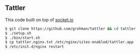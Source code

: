 ## Tattler

This code built on top of [socket.io](https://socket.io/)


```bash
$ git clone https://github.com/grohman/tattler && cd tattler
$ ./setup.sh
$ ./bin/start.sh
$ cp tattler.nginx.txt /etc/nginx/sites-enabled/tattler.app
$ /etc/init.d/nginx restart
```